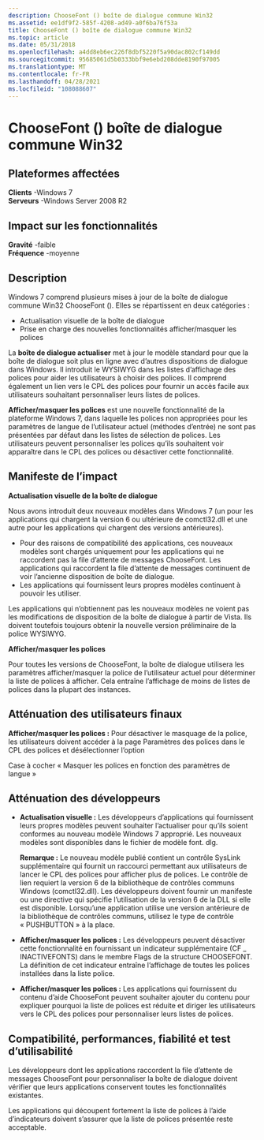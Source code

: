 ```yaml
---
description: ChooseFont () boîte de dialogue commune Win32
ms.assetid: ee1df9f2-585f-4208-ad49-a0f6ba76f53a
title: ChooseFont () boîte de dialogue commune Win32
ms.topic: article
ms.date: 05/31/2018
ms.openlocfilehash: a4dd8eb6ec226f8dbf5220f5a90dac802cf149dd
ms.sourcegitcommit: 95685061d5b0333bbf9e6ebd208dde8190f97005
ms.translationtype: MT
ms.contentlocale: fr-FR
ms.lasthandoff: 04/28/2021
ms.locfileid: "108088607"
---
```

# <a name="choosefont-win32-common-dialog"></a>ChooseFont () boîte de dialogue commune Win32

## <a name="affected-platforms"></a>Plateformes affectées

**Clients** -Windows 7  
**Serveurs** -Windows Server 2008 R2  









## <a name="feature-impact"></a>Impact sur les fonctionnalités

**Gravité** -faible  
**Fréquence** -moyenne  




## <a name="description"></a>Description

Windows 7 comprend plusieurs mises à jour de la boîte de dialogue commune Win32 ChooseFont (). Elles se répartissent en deux catégories :

-   Actualisation visuelle de la boîte de dialogue
-   Prise en charge des nouvelles fonctionnalités afficher/masquer les polices

La **boîte de dialogue actualiser** met à jour le modèle standard pour que la boîte de dialogue soit plus en ligne avec d’autres dispositions de dialogue dans Windows. Il introduit le WYSIWYG dans les listes d’affichage des polices pour aider les utilisateurs à choisir des polices. Il comprend également un lien vers le CPL des polices pour fournir un accès facile aux utilisateurs souhaitant personnaliser leurs listes de polices.

**Afficher/masquer les polices** est une nouvelle fonctionnalité de la plateforme Windows 7, dans laquelle les polices non appropriées pour les paramètres de langue de l’utilisateur actuel (méthodes d’entrée) ne sont pas présentées par défaut dans les listes de sélection de polices. Les utilisateurs peuvent personnaliser les polices qu’ils souhaitent voir apparaître dans le CPL des polices ou désactiver cette fonctionnalité.

## <a name="manifestation-of-impact"></a>Manifeste de l’impact

**Actualisation visuelle de la boîte de dialogue**

Nous avons introduit deux nouveaux modèles dans Windows 7 (un pour les applications qui chargent la version 6 ou ultérieure de comctl32.dll et une autre pour les applications qui chargent des versions antérieures).

-   Pour des raisons de compatibilité des applications, ces nouveaux modèles sont chargés uniquement pour les applications qui ne raccordent pas la file d’attente de messages ChooseFont. Les applications qui raccordent la file d’attente de messages continuent de voir l’ancienne disposition de boîte de dialogue.
-   Les applications qui fournissent leurs propres modèles continuent à pouvoir les utiliser.

Les applications qui n’obtiennent pas les nouveaux modèles ne voient pas les modifications de disposition de la boîte de dialogue à partir de Vista. Ils doivent toutefois toujours obtenir la nouvelle version préliminaire de la police WYSIWYG.

**Afficher/masquer les polices**

Pour toutes les versions de ChooseFont, la boîte de dialogue utilisera les paramètres afficher/masquer la police de l’utilisateur actuel pour déterminer la liste de polices à afficher. Cela entraîne l’affichage de moins de listes de polices dans la plupart des instances.

## <a name="end-user-mitigation"></a>Atténuation des utilisateurs finaux

**Afficher/masquer les polices :** Pour désactiver le masquage de la police, les utilisateurs doivent accéder à la page Paramètres des polices dans le CPL des polices et désélectionner l’option

Case à cocher « Masquer les polices en fonction des paramètres de langue »

## <a name="developer-mitigation"></a>Atténuation des développeurs

-   **Actualisation visuelle :** Les développeurs d’applications qui fournissent leurs propres modèles peuvent souhaiter l’actualiser pour qu’ils soient conformes au nouveau modèle Windows 7 approprié. Les nouveaux modèles sont disponibles dans le fichier de modèle font. dlg.

    **Remarque :** Le nouveau modèle publié contient un contrôle SysLink supplémentaire qui fournit un raccourci permettant aux utilisateurs de lancer le CPL des polices pour afficher plus de polices. Le contrôle de lien requiert la version 6 de la bibliothèque de contrôles communs Windows (comctl32.dll). Les développeurs doivent fournir un manifeste ou une directive qui spécifie l’utilisation de la version 6 de la DLL si elle est disponible. Lorsqu’une application utilise une version antérieure de la bibliothèque de contrôles communs, utilisez le type de contrôle « PUSHBUTTON » à la place.

-   **Afficher/masquer les polices :** Les développeurs peuvent désactiver cette fonctionnalité en fournissant un indicateur supplémentaire (CF \_ INACTIVEFONTS) dans le membre Flags de la structure CHOOSEFONT. La définition de cet indicateur entraîne l’affichage de toutes les polices installées dans la liste police.
-   **Afficher/masquer les polices :** Les applications qui fournissent du contenu d’aide ChooseFont peuvent souhaiter ajouter du contenu pour expliquer pourquoi la liste de polices est réduite et diriger les utilisateurs vers le CPL des polices pour personnaliser leurs listes de polices.

## <a name="compatibility-performance-reliability-and-usability-testing"></a>Compatibilité, performances, fiabilité et test d’utilisabilité

Les développeurs dont les applications raccordent la file d’attente de messages ChooseFont pour personnaliser la boîte de dialogue doivent vérifier que leurs applications conservent toutes les fonctionnalités existantes.

Les applications qui découpent fortement la liste de polices à l’aide d’indicateurs doivent s’assurer que la liste de polices présentée reste acceptable.

 

 



